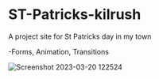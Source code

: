# ST-Patricks-kilrush
A project site for St Patricks day in my town

-Forms, Animation, Transitions

![Screenshot 2023-03-20 122524](https://user-images.githubusercontent.com/71945647/226338428-5d054712-77a0-4203-b5ac-da0af5d733b1.png)
